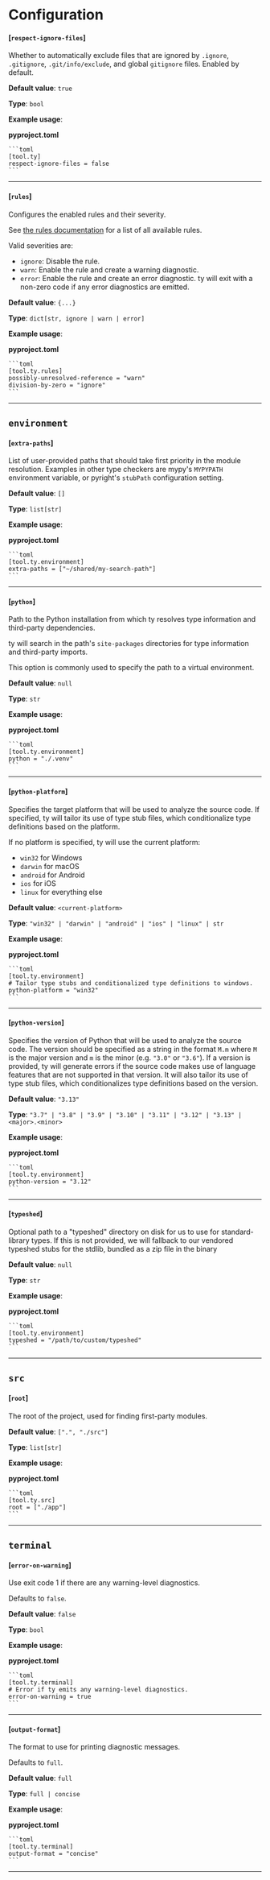 # Configuration
#### [`respect-ignore-files`]

Whether to automatically exclude files that are ignored by `.ignore`,
`.gitignore`, `.git/info/exclude`, and global `gitignore` files.
Enabled by default.

**Default value**: `true`

**Type**: `bool`

**Example usage**:

**pyproject.toml**

    ```toml
    [tool.ty]
    respect-ignore-files = false
    ```

---

#### [`rules`]

Configures the enabled rules and their severity.

See [the rules documentation](https://github.com/astral-sh/ruff/blob/main/crates/ty/docs/rules.md) for a list of all available rules.

Valid severities are:

- `ignore`: Disable the rule.
- `warn`: Enable the rule and create a warning diagnostic.
- `error`: Enable the rule and create an error diagnostic.
   ty will exit with a non-zero code if any error diagnostics are emitted.

**Default value**: `{...}`

**Type**: `dict[str, ignore | warn | error]`

**Example usage**:

**pyproject.toml**

    ```toml
    [tool.ty.rules]
    possibly-unresolved-reference = "warn"
    division-by-zero = "ignore"
    ```

---

## `environment`

#### [`extra-paths`]

List of user-provided paths that should take first priority in the module resolution.
Examples in other type checkers are mypy's `MYPYPATH` environment variable,
or pyright's `stubPath` configuration setting.

**Default value**: `[]`

**Type**: `list[str]`

**Example usage**:

**pyproject.toml**

    ```toml
    [tool.ty.environment]
    extra-paths = ["~/shared/my-search-path"]
    ```

---

#### [`python`]

Path to the Python installation from which ty resolves type information and third-party dependencies.

ty will search in the path's `site-packages` directories for type information and
third-party imports.

This option is commonly used to specify the path to a virtual environment.

**Default value**: `null`

**Type**: `str`

**Example usage**:

**pyproject.toml**

    ```toml
    [tool.ty.environment]
    python = "./.venv"
    ```

---

#### [`python-platform`]

Specifies the target platform that will be used to analyze the source code.
If specified, ty will tailor its use of type stub files,
which conditionalize type definitions based on the platform.

If no platform is specified, ty will use the current platform:
- `win32` for Windows
- `darwin` for macOS
- `android` for Android
- `ios` for iOS
- `linux` for everything else

**Default value**: `<current-platform>`

**Type**: `"win32" | "darwin" | "android" | "ios" | "linux" | str`

**Example usage**:

**pyproject.toml**

    ```toml
    [tool.ty.environment]
    # Tailor type stubs and conditionalized type definitions to windows.
    python-platform = "win32"
    ```

---

#### [`python-version`]

Specifies the version of Python that will be used to analyze the source code.
The version should be specified as a string in the format `M.m` where `M` is the major version
and `m` is the minor (e.g. `"3.0"` or `"3.6"`).
If a version is provided, ty will generate errors if the source code makes use of language features
that are not supported in that version.
It will also tailor its use of type stub files, which conditionalizes type definitions based on the version.

**Default value**: `"3.13"`

**Type**: `"3.7" | "3.8" | "3.9" | "3.10" | "3.11" | "3.12" | "3.13" | <major>.<minor>`

**Example usage**:

**pyproject.toml**

    ```toml
    [tool.ty.environment]
    python-version = "3.12"
    ```

---

#### [`typeshed`]

Optional path to a "typeshed" directory on disk for us to use for standard-library types.
If this is not provided, we will fallback to our vendored typeshed stubs for the stdlib,
bundled as a zip file in the binary

**Default value**: `null`

**Type**: `str`

**Example usage**:

**pyproject.toml**

    ```toml
    [tool.ty.environment]
    typeshed = "/path/to/custom/typeshed"
    ```

---

## `src`

#### [`root`]

The root of the project, used for finding first-party modules.

**Default value**: `[".", "./src"]`

**Type**: `list[str]`

**Example usage**:

**pyproject.toml**

    ```toml
    [tool.ty.src]
    root = ["./app"]
    ```

---

## `terminal`

#### [`error-on-warning`]

Use exit code 1 if there are any warning-level diagnostics.

Defaults to `false`.

**Default value**: `false`

**Type**: `bool`

**Example usage**:

**pyproject.toml**

    ```toml
    [tool.ty.terminal]
    # Error if ty emits any warning-level diagnostics.
    error-on-warning = true
    ```

---

#### [`output-format`]

The format to use for printing diagnostic messages.

Defaults to `full`.

**Default value**: `full`

**Type**: `full | concise`

**Example usage**:

**pyproject.toml**

    ```toml
    [tool.ty.terminal]
    output-format = "concise"
    ```

---

